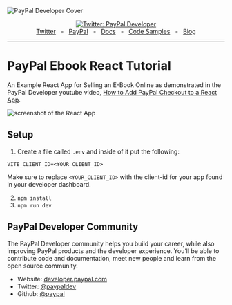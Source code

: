 ![PayPal Developer Cover](https://github.com/paypaldev/.github/blob/main/pp-cover.png)

<div align="center">
  <a href="https://twitter.com/paypaldev" target="_blank">
    <img alt="Twitter: PayPal Developer" src="https://img.shields.io/twitter/follow/paypaldev?style=social" />
  </a>
  <br />
  <a href="https://twitter.com/paypaldev" target="_blank">Twitter</a>
    <span>&nbsp;&nbsp;-&nbsp;&nbsp;</span>
  <a href="https://www.paypal.com/us/home" target="_blank">PayPal</a>
    <span>&nbsp;&nbsp;-&nbsp;&nbsp;</span>
  <a href="https://developer.paypal.com/home" target="_blank">Docs</a>
    <span>&nbsp;&nbsp;-&nbsp;&nbsp;</span>
  <a href="https://github.com/paypaldev" target="_blank">Code Samples</a>
    <span>&nbsp;&nbsp;-&nbsp;&nbsp;</span>
  <a href="https://dev.to/paypaldeveloper" target="_blank">Blog</a>
  <br />
  <hr />
</div>

# PayPal Ebook React Tutorial

An Example React App for Selling an E-Book Online as demonstrated in the PayPal Developer youtube video, [How to Add PayPal Checkout to a React App](https://youtu.be/AGDaLOawJSc).

![screenshot of the React App](https://github.com/paypaldev/PayPal-Ebook-React-Sample/assets/3941856/e04f7e86-3d1b-4153-8f90-b96dddfdf5b3)


## Setup

1. Create a file called `.env` and inside of it put the following:

```
VITE_CLIENT_ID=<YOUR_CLIENT_ID>
```

Make sure to replace `<YOUR_CLIENT_ID>` with the client-id for your app found in your developer dashboard.

2. `npm install`
3. `npm run dev`

## PayPal Developer Community

The PayPal Developer community helps you build your career, while also improving PayPal products and the developer experience. You’ll be able to contribute code and documentation, meet new people and learn from the open source community.

- Website: [developer.paypal.com](https://developer.paypal.com)
- Twitter: [@paypaldev](https://twitter.com/paypaldev)
- Github: [@paypal](https://github.com/paypal)
